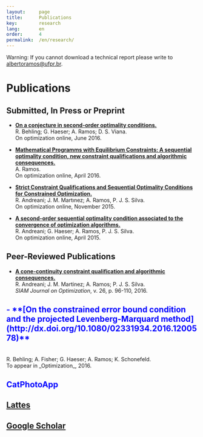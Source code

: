 ```yaml
---
layout:     page
title:      Publications 
key:        research
lang:       en
order:      4
permalink:  /en/research/
---
```

Warning: If you cannot download a 
technical report please write to 
albertoramos@ufpr.br. <br />

# Publications 

## Submitted, In Press or Preprint
 
  - **[On a conjecture in second-order optimality conditions.](http://www.optimization-online.org/DB_HTML/2016/06/5494.html)** <br />
    R. Behling; G. Haeser; A. Ramos; D. S. Viana. <br />
    On optimization online, June 2016.
 
  - **[Mathematical Programms with Equilibrium Constraints: A sequential optimality condition, new constraint qualifications and algorithmic consequences.](http://www.optimization-online.org/DB_HTML/2016/04/5423.html)** <br />
   A. Ramos. <br /> On optimization online, April 2016.

  - **[Strict Constraint Qualifications and Sequential Optimality Conditions for Constrained Optimization.](http://www.optimization-online.org/DB_HTML/2015/11/5197.html)** <br />
    R. Andreani; J. M. Martınez; A. Ramos, P. J. S. Silva. <br /> 
    On optimization online, November 2015.

  - **[A second-order sequential optimality condition associated to the convergence of optimization algorithms.](http://www.optimization-online.org/DB_HTML/2015/04/4887.html)** <br />
    R. Andreani; G. Haeser; A. Ramos, P. J. S. Silva. <br /> On optimization online, April 2015.

## Peer-Reviewed Publications

  - **[A cone-continuity constraint qualification and algorithmic consequences.](http://dx.doi.org/10.1137/15M1008488)** <br />
    R. Andreani; J. M. Martinez; A. Ramos; P. J. S. Silva. <br />
    _SIAM Journal on Optimization_, v. 26, p. 96-110, 2016. 

 <h2 style="color: blue">
 - **[On the constrained error bound condition and the projected Levenberg-Marquard method](http://dx.doi.org/10.1080/02331934.2016.1200578)** 
 </h2> <br />
    R. Behling; A. Fisher; G. Haeser; A. Ramos; K. Schonefeld. <br />
    To appear in _Optimization_, 2016.

<h2 style="color: blue">CatPhotoApp</h2>


## [Lattes](http://lattes.cnpq.br/3320145045271106) <br />

## [Google Scholar](http://scholar.google.com.br/citations?hl=pt-BR&user=CwUd6FgAAAAJ)
